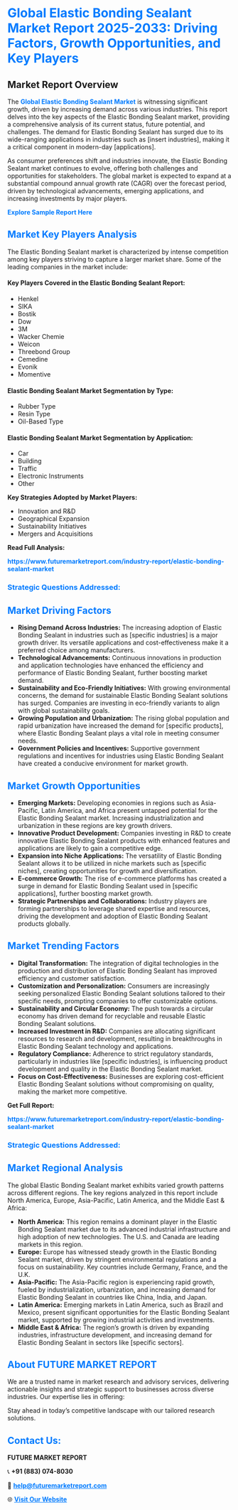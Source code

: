 <h1 style="color: #007BFF;">Global Elastic Bonding Sealant Market Report 2025-2033: Driving Factors, Growth Opportunities, and Key Players</h1>

<section id="overview">
<h2>Market Report Overview</h2>
<p>The <a href="https://www.futuremarketreport.com/industry-report/elastic-bonding-sealant-market" style="color: #007BFF; text-decoration: none;"><strong>Global Elastic Bonding Sealant Market</strong></a> is witnessing significant growth, driven by increasing demand across various industries. This report delves into the key aspects of the Elastic Bonding Sealant market, providing a comprehensive analysis of its current status, future potential, and challenges. The demand for Elastic Bonding Sealant has surged due to its wide-ranging applications in industries such as [insert industries], making it a critical component in modern-day [applications].</p>
<p>As consumer preferences shift and industries innovate, the Elastic Bonding Sealant market continues to evolve, offering both challenges and opportunities for stakeholders. The global market is expected to expand at a substantial compound annual growth rate (CAGR) over the forecast period, driven by technological advancements, emerging applications, and increasing investments by major players.</p>
</section>

<section id="overview">
<p><a href="https://www.futuremarketreport.com/request-sample/reportId=85560" style="color: #007BFF; text-decoration: none;"><strong>Explore Sample Report Here</strong></a></p>
</section>

<section id="key-players">
<h2 style="color: #007BFF;">Market Key Players Analysis</h2>
<p>The Elastic Bonding Sealant market is characterized by intense competition among key players striving to capture a larger market share. Some of the leading companies in the market include:</p>
<h4>Key Players Covered in the Elastic Bonding Sealant Report:</h4>
<ul><li>Henkel</li><li>SIKA</li><li>Bostik</li><li>Dow</li><li>3M</li><li>Wacker Chemie</li><li>Weicon</li><li>Threebond Group</li><li>Cemedine</li><li>Evonik</li><li>Momentive</li></ul>
<h4>Elastic Bonding Sealant Market Segmentation by Type:</h4>
<ul><li>Rubber Type</li><li>Resin Type</li><li>Oil-Based Type</li></ul>

<h4>Elastic Bonding Sealant Market Segmentation by Application:</h4>
<ul><li>Car</li><li>Building</li><li>Traffic</li><li>Electronic Instruments</li><li>Other</li></ul>
<p><strong>Key Strategies Adopted by Market Players:</strong></p>
<ul>
<li>Innovation and R&D</li>
<li>Geographical Expansion</li>
<li>Sustainability Initiatives</li>
<li>Mergers and Acquisitions</li>
</ul>
</section>

<section>
<p><strong>Read Full Analysis: </strong></p><a href="https://www.futuremarketreport.com/industry-report/elastic-bonding-sealant-market" style="color: #007BFF; text-decoration: none;"><strong>https://www.futuremarketreport.com/industry-report/elastic-bonding-sealant-market</strong></a>
<h3 style="color: #007BFF;">Strategic Questions Addressed:</h3>
</section>

<section id="driving-factors">
<h2 style="color: #007BFF;">Market Driving Factors</h2>
<ul>
<li><strong>Rising Demand Across Industries:</strong> The increasing adoption of Elastic Bonding Sealant in industries such as [specific industries] is a major growth driver. Its versatile applications and cost-effectiveness make it a preferred choice among manufacturers.</li>
<li><strong>Technological Advancements:</strong> Continuous innovations in production and application technologies have enhanced the efficiency and performance of Elastic Bonding Sealant, further boosting market demand.</li>
<li><strong>Sustainability and Eco-Friendly Initiatives:</strong> With growing environmental concerns, the demand for sustainable Elastic Bonding Sealant solutions has surged. Companies are investing in eco-friendly variants to align with global sustainability goals.</li>
<li><strong>Growing Population and Urbanization:</strong> The rising global population and rapid urbanization have increased the demand for [specific products], where Elastic Bonding Sealant plays a vital role in meeting consumer needs.</li>
<li><strong>Government Policies and Incentives:</strong> Supportive government regulations and incentives for industries using Elastic Bonding Sealant have created a conducive environment for market growth.</li>
</ul>
</section>

<section id="growth-opportunities">
<h2 style="color: #007BFF;">Market Growth Opportunities</h2>
<ul>
<li><strong>Emerging Markets:</strong> Developing economies in regions such as Asia-Pacific, Latin America, and Africa present untapped potential for the Elastic Bonding Sealant market. Increasing industrialization and urbanization in these regions are key growth drivers.</li>
<li><strong>Innovative Product Development:</strong> Companies investing in R&D to create innovative Elastic Bonding Sealant products with enhanced features and applications are likely to gain a competitive edge.</li>
<li><strong>Expansion into Niche Applications:</strong> The versatility of Elastic Bonding Sealant allows it to be utilized in niche markets such as [specific niches], creating opportunities for growth and diversification.</li>
<li><strong>E-commerce Growth:</strong> The rise of e-commerce platforms has created a surge in demand for Elastic Bonding Sealant used in [specific applications], further boosting market growth.</li>
<li><strong>Strategic Partnerships and Collaborations:</strong> Industry players are forming partnerships to leverage shared expertise and resources, driving the development and adoption of Elastic Bonding Sealant products globally.</li>
</ul>
</section>

<section id="trending-factors">
<h2 style="color: #007BFF;">Market Trending Factors</h2>
<ul>
<li><strong>Digital Transformation:</strong> The integration of digital technologies in the production and distribution of Elastic Bonding Sealant has improved efficiency and customer satisfaction.</li>
<li><strong>Customization and Personalization:</strong> Consumers are increasingly seeking personalized Elastic Bonding Sealant solutions tailored to their specific needs, prompting companies to offer customizable options.</li>
<li><strong>Sustainability and Circular Economy:</strong> The push towards a circular economy has driven demand for recyclable and reusable Elastic Bonding Sealant solutions.</li>
<li><strong>Increased Investment in R&D:</strong> Companies are allocating significant resources to research and development, resulting in breakthroughs in Elastic Bonding Sealant technology and applications.</li>
<li><strong>Regulatory Compliance:</strong> Adherence to strict regulatory standards, particularly in industries like [specific industries], is influencing product development and quality in the Elastic Bonding Sealant market.</li>
<li><strong>Focus on Cost-Effectiveness:</strong> Businesses are exploring cost-efficient Elastic Bonding Sealant solutions without compromising on quality, making the market more competitive.</li>
</ul>
</section>

<section>
<p><strong>Get Full Report: </strong></p><a href="https://www.futuremarketreport.com/industry-report/elastic-bonding-sealant-market" style="color: #007BFF; text-decoration: none;"><strong>https://www.futuremarketreport.com/industry-report/elastic-bonding-sealant-market</strong></a>
<h3 style="color: #007BFF;">Strategic Questions Addressed:</h3>
</section>


<section id="regional-analysis">
<h2 style="color: #007BFF;">Market Regional Analysis</h2>
<p>The global Elastic Bonding Sealant market exhibits varied growth patterns across different regions. The key regions analyzed in this report include North America, Europe, Asia-Pacific, Latin America, and the Middle East & Africa:</p>
<ul>
<li><strong>North America:</strong> This region remains a dominant player in the Elastic Bonding Sealant market due to its advanced industrial infrastructure and high adoption of new technologies. The U.S. and Canada are leading markets in this region.</li>
<li><strong>Europe:</strong> Europe has witnessed steady growth in the Elastic Bonding Sealant market, driven by stringent environmental regulations and a focus on sustainability. Key countries include Germany, France, and the U.K.</li>
<li><strong>Asia-Pacific:</strong> The Asia-Pacific region is experiencing rapid growth, fueled by industrialization, urbanization, and increasing demand for Elastic Bonding Sealant in countries like China, India, and Japan.</li>
<li><strong>Latin America:</strong> Emerging markets in Latin America, such as Brazil and Mexico, present significant opportunities for the Elastic Bonding Sealant market, supported by growing industrial activities and investments.</li>
<li><strong>Middle East & Africa:</strong> The region’s growth is driven by expanding industries, infrastructure development, and increasing demand for Elastic Bonding Sealant in sectors like [specific sectors].</li>
</ul>
</section>

<footer>
<h2 style="color: #007BFF;">About FUTURE MARKET REPORT</h2>
<p>We are a trusted name in market research and advisory services, delivering actionable insights and strategic support to businesses across diverse industries. Our expertise lies in offering:</p>

<p>Stay ahead in today’s competitive landscape with our tailored research solutions.</p>

<h2 style="color: #007BFF;">Contact Us:</h2>
<p><strong>FUTURE MARKET REPORT</strong></p>
<p>📞 <strong>+91 (883) 074-8030</strong></p>
<p>📧 <strong><a href="mailto:help@futuremarketreport.com" style="color: #007BFF;">help@futuremarketreport.com</a></strong></p>
<p>🌐 <strong><a href="https://www.futuremarketreport.com/" style="color: #007BFF;">Visit Our Website</a></strong></p>
</footer>